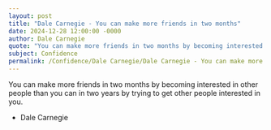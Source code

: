 ```yaml
---
layout: post
title: "Dale Carnegie - You can make more friends in two months"
date: 2024-12-28 12:00:00 -0000
author: Dale Carnegie
quote: "You can make more friends in two months by becoming interested in other people than you can in two years by trying to get other people interested in you."
subject: Confidence
permalink: /Confidence/Dale Carnegie/Dale Carnegie - You can make more friends in two months
---
```


You can make more friends in two months by becoming interested in other people than you can in two years by trying to get other people interested in you.

- Dale Carnegie
